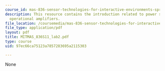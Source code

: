 ```yaml
---
course_id: mas-836-sensor-technologies-for-interactive-environments-spring-2011
description: This resource contains the introduction related to power supplies and
  operational amplifiers.
file_location: /coursemedia/mas-836-sensor-technologies-for-interactive-environments-spring-2011/97ec66ca75123a7857283695a2115303_MITMAS_836S11_lab2.pdf
file_type: application/pdf
layout: pdf
title: MITMAS_836S11_lab2.pdf
type: course
uid: 97ec66ca75123a7857283695a2115303

---
```

None